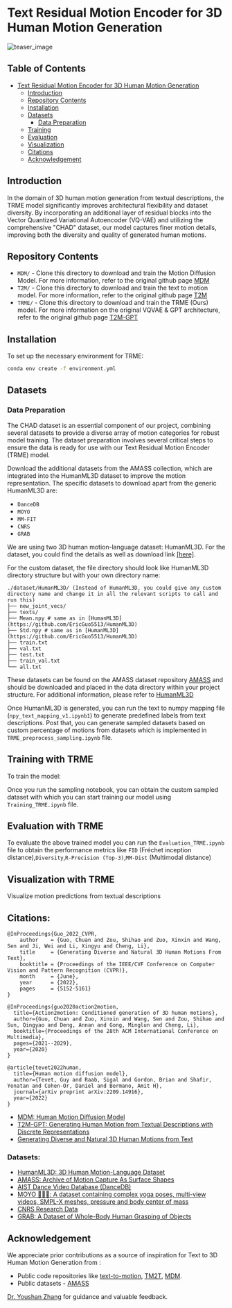# Text Residual Motion Encoder for 3D Human Motion Generation

![teaser_image](https://github.com/YoushanZhang/AiAI/blob/main/3D%20Human%20Motion/motions.png)


## Table of Contents

- [Text Residual Motion Encoder for 3D Human Motion Generation](#Text-Residual-Motion-Encoder-for-3D-Human-Motion-Generation)
  - [Introduction](#introduction)
  - [Repository Contents](#repository-contents)
  - [Installation](#installation)
  - [Datasets](#datasets)
    - [Data Preparation](#data-preparation)
  - [Training](#training)
  - [Evaluation](#evaluation)
  - [Visualization](#visualization)
  - [Citations](#citations)
  - [Acknowledgement](#acknowledgement)


## Introduction
In the domain of 3D human motion generation from textual descriptions, the TRME model significantly improves architectural flexibility and dataset diversity. By incorporating an additional layer of residual blocks into the Vector Quantized Variational Autoencoder (VQ-VAE) and utilizing the comprehensive "CHAD" dataset, our model captures finer motion details, improving both the diversity and quality of generated human motions. 

## Repository Contents
- `MDM/` - Clone this directory to download and train the Motion Diffusion Model. For more information, refer to the original github page [MDM](https://github.com/GuyTevet/motion-diffusion-model)
- `T2M/` - Clone this directory to download and train the text to motion model. For more information, refer to the original github page [T2M](https://github.com/EricGuo5513/text-to-motion)
- `TRME/` - Clone this directory to download and train the TRME (Ours) model. For more information on the original VQVAE & GPT architecture, refer to the original github page [T2M-GPT](https://github.com/Mael-zys/T2M-GPT)

## Installation
To set up the necessary environment for TRME:

```bash
conda env create -f environment.yml
```

## Datasets

### Data Preparation

The CHAD dataset is an essential component of our project, combining several datasets to provide a diverse array of motion categories for robust model training. The dataset preparation involves several critical steps to ensure the data is ready for use with our Text Residual Motion Encoder (TRME) model.

Download the additional datasets from the AMASS collection, which are integrated into the HumanML3D dataset to improve the motion representation. The specific datasets to download apart from the generic HumanML3D are:

- `DanceDB`
- `MOYO`
- `MM-FIT`
- `CNRS`
- `GRAB`

We are using two 3D human motion-language dataset: HumanML3D. For the dataset, you could find the details as well as download link [[here]](https://github.com/EricGuo5513/HumanML3D).   

For the custom dataset, the file directory should look like HumanML3D directory structure but with your own directory name:  
```
./dataset/HumanML3D/ (Instead of HumanML3D, you could give any custom directory name and change it in all the relevant scripts to call and run this)
├── new_joint_vecs/
├── texts/
├── Mean.npy # same as in [HumanML3D](https://github.com/EricGuo5513/HumanML3D) 
├── Std.npy # same as in [HumanML3D](https://github.com/EricGuo5513/HumanML3D) 
├── train.txt
├── val.txt
├── test.txt
├── train_val.txt
└── all.txt
```

These datasets can be found on the AMASS dataset repository [AMASS](https://amass.is.tue.mpg.de/) and should be downloaded and placed in the data directory within your project structure. For additional information, please refer to [HumanML3D](https://github.com/EricGuo5513/HumanML3D)

Once HumanML3D is generated, you can run the text to numpy mapping file (`npy_text_mapping_v1.ipynb1`) to generate predefined labels from text descriptions. Post that, you can generate sampled datasets based on custom percentage of motions from datasets which is implemented in `TRME_preprocess_sampling.ipynb` file.

## Training with TRME
To train the model:

Once you run the sampling notebook, you can obtain the custom sampled dataset with which you can start training our model using `Training_TRME.ipynb` file.

## Evaluation with TRME
To evaluate the above trained model you can run the `Evaluation_TRME.ipynb` file to obtain the performance metrics like `FID` (Fréchet inception distance),`Diversity`,`R-Precision (Top-3)`,`MM-Dist` (Multimodal distance)

## Visualization with TRME
Visualize motion predictions from textual descriptions

## Citations:

```
@InProceedings{Guo_2022_CVPR,
    author    = {Guo, Chuan and Zou, Shihao and Zuo, Xinxin and Wang, Sen and Ji, Wei and Li, Xingyu and Cheng, Li},
    title     = {Generating Diverse and Natural 3D Human Motions From Text},
    booktitle = {Proceedings of the IEEE/CVF Conference on Computer Vision and Pattern Recognition (CVPR)},
    month     = {June},
    year      = {2022},
    pages     = {5152-5161}
}
```

```
@InProceedings{guo2020action2motion,
  title={Action2motion: Conditioned generation of 3D human motions},
  author={Guo, Chuan and Zuo, Xinxin and Wang, Sen and Zou, Shihao and Sun, Qingyao and Deng, Annan and Gong, Minglun and Cheng, Li},
  booktitle={Proceedings of the 28th ACM International Conference on Multimedia},
  pages={2021--2029},
  year={2020}
}
```

```
@article{tevet2022human,
  title={Human motion diffusion model},
  author={Tevet, Guy and Raab, Sigal and Gordon, Brian and Shafir, Yonatan and Cohen-Or, Daniel and Bermano, Amit H},
  journal={arXiv preprint arXiv:2209.14916},
  year={2022}
}

```
- <a href="https://github.com/GuyTevet/motion-diffusion-model" target="_blank">MDM: Human Motion Diffusion Model</a> <br/>
- <a href="https://github.com/Mael-zys/T2M-GPT" target="_blank">T2M-GPT: Generating Human Motion from Textual Descriptions with Discrete Representations</a> <br/>
- <a href="https://github.com/EricGuo5513/text-to-motion" target="_blank">Generating Diverse and Natural 3D Human Motions from Text</a><br/>

### Datasets:
- <a href="https://github.com/EricGuo5513/HumanML3D" target="_blank">HumanML3D: 3D Human Motion-Language Dataset</a> <br/>
- <a href="https://amass.is.tue.mpg.de/index.html" target="_blank">AMASS: Archive of Motion Capture As Surface Shapes</a><br/>
- <a href="https://aistdancedb.ongaaccel.jp/" target="_blank">AIST Dance Video Database (DanceDB)</a><br/>
- <a href="https://moyo.is.tue.mpg.de/" target="_blank">MOYO 🧘🏻‍♀️: A dataset containing complex yoga poses, multi-view videos, SMPL-X meshes, pressure and body center of mass</a><br/>
- <a href="https://entrepot.recherche.data.gouv.fr/dataverse/cnrs" target="_blank">CNRS Research Data</a><br/>
- <a href="https://grab.is.tue.mpg.de/" target="_blank">GRAB: A Dataset of Whole-Body Human Grasping of Objects</a><br/>

## Acknowledgement

We appreciate prior contributions as a source of inspiration for Text to 3D Human Motion Generation from :  

* Public code repositories like [text-to-motion](https://github.com/EricGuo5513/text-to-motion), [TM2T](https://github.com/EricGuo5513/TM2T), [MDM](https://github.com/GuyTevet/motion-diffusion-model).
* Public datasets - [AMASS](https://amass.is.tue.mpg.de/)

<a href='https://github.com/YoushanZhang/'>Dr. Youshan Zhang</a> for guidance and valuable feedback.

